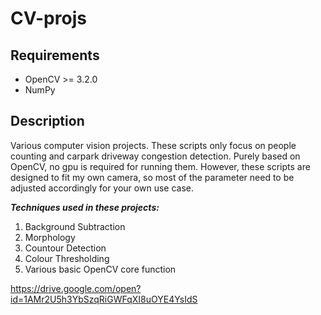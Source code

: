 # CV-projs

## Requirements

<ul>
  <li>OpenCV >= 3.2.0</li>
  <li>NumPy</li>
</ul>

## Description

<p>Various computer vision projects. These scripts only focus on people counting and carpark driveway congestion detection. Purely based on OpenCV, no gpu is required for running them. However, these scripts are designed to fit my own camera, so most of the parameter need to be adjusted accordingly for your own use case.</p>

<i><b>Techniques used in these projects:</b></i>

<ol>
  <li>Background Subtraction</li>
  <li>Morphology</li>
  <li>Countour Detection</li>
  <li>Colour Thresholding</li>
  <li>Various basic OpenCV core function</li>
</ol>

https://drive.google.com/open?id=1AMr2U5h3YbSzqRiGWFqXI8uOYE4YsIdS
